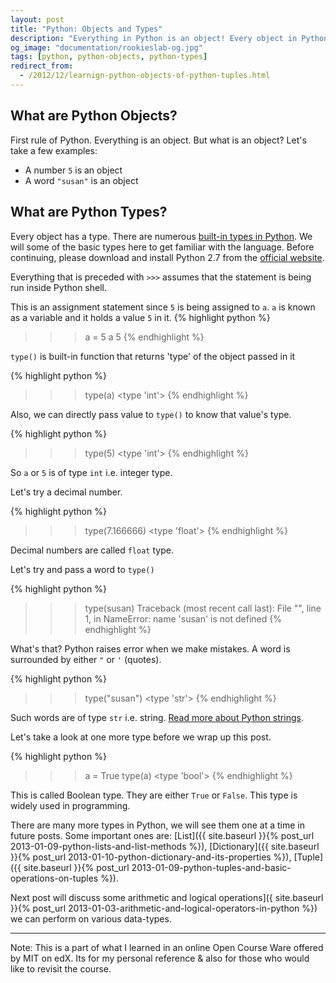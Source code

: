 ```yaml
---
layout: post
title: "Python: Objects and Types"
description: "Everything in Python is an object! Every object in Python has a type. This post discusses some of them with examples"
og_image: "documentation/rookieslab-og.jpg"
tags: [python, python-objects, python-types]
redirect_from:
  - /2012/12/learnign-python-objects-of-python-tuples.html
---
```


## What are Python Objects?

First rule of Python. Everything is an object. But what is an object?
Let's take a few examples:

 * A number `5` is an object
 * A word `"susan"` is an object

## What are Python Types?

Every object has a type. There are numerous [built-in types in Python](https://docs.python.org/2/library/types.html).
We will some of the basic types here to get familiar with the language. Before continuing, please download and install Python 2.7 from the [official website](https://www.python.org/download/releases/2.7/).

Everything that is preceded with `>>>` assumes that the statement is being run inside Python shell.

This is an assignment statement since `5` is being assigned to `a`. `a` is known as a variable and it holds a value `5` in it.
{% highlight python %}
>>> a = 5
>>> a
5
{% endhighlight %}

`type()` is built-in function that returns 'type' of the object passed in it

{% highlight python %}
>>> type(a)
<type 'int'>
{% endhighlight %}

Also, we can directly pass value to `type()` to know that value's type.

{% highlight python %}
>>> type(5)
<type 'int'>
{% endhighlight %}

So `a` or `5` is of type `int` i.e. integer type.

Let's try a decimal number.

{% highlight python %}
>>> type(7.166666)
<type 'float'>
{% endhighlight %}

Decimal numbers are called `float` type.

Let's try and pass a word to `type()`

{% highlight python %}
>>> type(susan)
Traceback (most recent call last):
  File "<stdin>", line 1, in <module>
NameError: name 'susan' is not defined
{% endhighlight %}

What's that? Python raises error when we make mistakes. A word is surrounded by either `"` or `'` (quotes).

{% highlight python %}
>>> type("susan")
<type 'str'>
{% endhighlight %}

Such words are of type `str` i.e. string. [Read more about Python strings](#).

Let's take a look at one more type before we wrap up this post.

{% highlight python %}
>>> a = True
>>> type(a)
<type 'bool'>
{% endhighlight %}

This is called Boolean type. They are either `True` or `False`. This type is widely used in programming.

There are many more types in Python, we will see them one at a time in future posts. Some important ones are: [List]({{ site.baseurl }}{% post_url 2013-01-09-python-lists-and-list-methods %}), [Dictionary]({{ site.baseurl }}{% post_url 2013-01-10-python-dictionary-and-its-properties %}), [Tuple]({{ site.baseurl }}{% post_url 2013-01-09-python-tuples-and-basic-operations-on-tuples %}).

Next post will discuss some arithmetic and logical operations]({ site.baseurl }}{% post_url 2013-01-03-arithmetic-and-logical-operators-in-python %}) we can perform on various data-types.

---

Note:
This is a part of what I learned in an online Open Course Ware offered by MIT on edX.
Its for my personal reference & also for those who would like to revisit the course.
